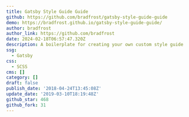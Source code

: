 ```yaml
---
title: Gatsby Style Guide Guide
github: https://github.com/bradfrost/gatsby-style-guide-guide
demo: https://bradfrost.github.io/gatsby-style-guide-guide/
author: bradfrost
author_link: https://github.com/bradfrost
date: 2024-02-18T06:57:47.320Z
description: A boilerplate for creating your own custom style guide
ssg:
  - Gatsby
css:
  - SCSS
cms: []
category: []
draft: false
publish_date: '2018-04-24T13:45:08Z'
update_date: '2019-03-10T18:19:48Z'
github_star: 468
github_fork: 31
---
```

